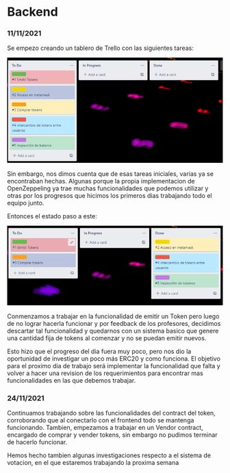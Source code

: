 # Backend

### 11/11/2021
Se empezo creando un tablero de Trello con las siguientes tareas:

![image info](./images/backend/initial_backend.png)

Sin embargo, nos dimos cuenta que de esas tareas iniciales, varias ya se encontraban hechas. Algunas porque la propia implementacion de OpenZeppeling ya trae muchas funcionalidades que podemos utilizar y otras por los progresos que hicimos los primeros dias trabajando todo el equipo junto.

Entonces el estado paso a este:

![image info](./images/backend/11-Nov.png)

Conmenzamos a trabajar en la funcionalidad de emitir un Token pero luego de no lograr hacerla funcionar y por feedback de los profesores, decidimos descartar tal funcionalidad y quedarnos con un sistema basico que genere una cantidad fija de tokens al comenzar y no se puedan emitir nuevos.

Esto hizo que el progreso del dia fuera muy poco, pero nos dio la oportunidad de investigar un poco más ERC20 y como funciona. El objetivo para el proximo dia de trabajo será implementar la funcionalidad que falta y volver a hacer una revision de los requerimientos para encontrar mas funcionalidades en las que debemos trabajar.


### 24/11/2021
Continuamos trabajando sobre las funcionalidades del contract del token, corroborando que al conectarlo con el frontend todo se mantenga funcionando. 
Tambien, empezamos a trabajar en un Vendor contract, encargado de comprar y vender tokens, sin embargo no pudimos terminar de hacerlo funcionar.

Hemos hecho tambien algunas investigaciones respecto a el sistema de votacion, en el que estaremos trabajando la proxima semana
